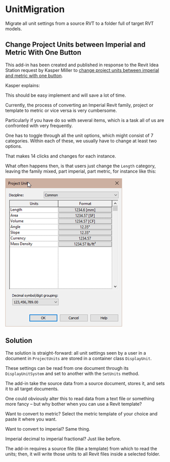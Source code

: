 # UnitMigration

Migrate all unit settings from a source RVT to a folder full of target RVT models.

## Change Project Units between Imperial and Metric With One Button

This add-in has been created and published in response to the Revit Idea Station request by Kasper Miller
to [change project units between imperial and metric with one button](https://forums.autodesk.com/t5/revit-ideas/change-project-units-between-imperial-and-metric-with-one-button/idi-p/9235848).

Kasper explains:

This should be easy implement and will save a lot of time.

Currently, the process of converting an Imperial Revit family, project or template to metric or vice versa is very cumbersome.

Particularly if you have do so with several items, which is a task all of us are confronted with very frequently.

One has to toggle through all the unit options, which might consist of 7 categories.
Within each of these, we usually have to change at least two options.

That makes 14 clicks and changes for each instance.

What often happens then, is that users just change the `Length` category, leaving the family mixed, part imperial, part metric, for instance like this:

<img src="img/project_units_part_imperial_part_metric.png" alt="Project units part imperial part metric" title="Project units part imperial part metric" width="368"/>

## Solution

The solution is straight-forward: all unit settings seen by a user in a document in `ProjectUnits` are stored in a container class `DisplayUnit`.

These settings can be read from one document through its `DisplayUnitSystem` and set to another with the `SetUnits` method.

The add-in take the source data from a source document, stores it, and sets it to all target documents. 
 
One could obviously alter this to read data from a text file or something more fancy &ndash; but why bother when you can use a Revit template?

Want to convert to metric?
Select the metric template of your choice and paste it where you want.

Want to convert to imperial? Same thing.

Imperial decimal to imperial fractional? Just like before.

The add-in requires a source file (like a template) from which to read the units; then, it will write those units to all Revit files inside a selected folder.


